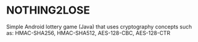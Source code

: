 # NOTHING2LOSE
Simple Android lottery game (Java) that uses cryptography concepts such as: HMAC-SHA256, HMAC-SHA512, AES-128-CBC, AES-128-CTR
